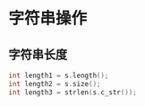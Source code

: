 # 字符串操作

## 字符串长度

```cpp
int length1 = s.length();
int length2 = s.size();
int length3 = strlen(s.c_str());
```
